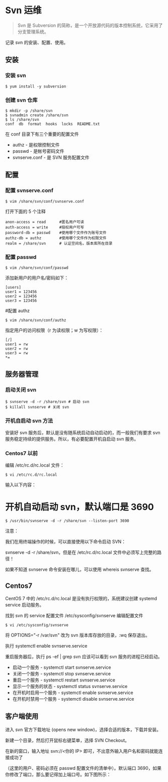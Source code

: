 # Svn 运维

> Svn 是 Subversion 的简称，是一个开放源代码的版本控制系统，它采用了分支管理系统。

记录 svn 的安装、配置、使用。

## 安装

### 安装 svn

```angular2html
$ yum install -y subversion
```

### 创建 svn 仓库

```
$ mkdir -p /share/svn
$ svnadmin create /share/svn
$ ls /share/svn
conf  db  format  hooks  locks  README.txt
```

在 conf 目录下有三个重要的配置文件

* authz - 是权限控制文件
* passwd - 是帐号密码文件
* svnserve.conf - 是 SVN 服务配置文件

## 配置

### 配置 svnserve.conf

```angular2html
$ vim /share/svn/conf/svnserve.conf
```

打开下面的 5 个注释

```angular2html
anon-access = read      #匿名用户可读
auth-access = write     #授权用户可写
password-db = passwd    #使用哪个文件作为账号文件
authz-db = authz        #使用哪个文件作为权限文件
realm = /share/svn      # 认证空间名，版本库所在目录
```

### 配置 passwd

```
$ vim /share/svn/conf/passwd
```

添加新用户的用户名/密码如下：

```
[users]
user1 = 123456
user2 = 123456
user3 = 123456
```

#配置 authz

```angular2html
$ vim /share/svn/conf/authz

```

指定用户的访问权限（r 为读权限；w 为写权限）：

```
[/]
user1 = rw
user2 = rw
user3 = rw
*=
```

## 服务器管理

### 启动关闭 svn

```angular2html
$ svnserve -d -r /share/svn # 启动 svn
$ killall svnserve # 关闭 svn

```

### 开机自启动 svn 方法

安装好 svn 服务后，默认是没有随系统启动自动启动的，而一般我们有要求 svn 服务稳定持续的提供服务。所以，有必要配置开机自启动 svn 服务。

### Centos7 以前

编辑 /etc/rc.d/rc.local 文件：

```angular2html
$ vi /etc/rc.d/rc.local
```

输入以下内容：

# 开机自动启动 svn，默认端口是 3690

```angular2html
$ /usr/bin/svnserve -d -r /share/svn --listen-port 3690

```

注意：

我们在用终端操作的时候，可以直接使用以下命令启动 SVN：

svnserve -d -r /share/svn，但是在 /etc/rc.d/rc.local 文件中必须写上完整的路径！

如果不知道 svnserve 命令安装在哪儿，可以使用 whereis svnserve 查找。

## Centos7

CentOS 7 中的 /etc/rc.d/rc.local 是没有执行权限的，系统建议创建 systemd service 启动服务。

找到 svn 的 service 配置文件 /etc/sysconfig/svnserve 编辑配置文件

```
$ vi /etc/sysconfig/svnserve
```

将 OPTIONS="-r /var/svn" 改为 svn 版本库存放的目录，:wq 保存退出。

执行 systemctl enable svnserve.service

重启服务器后，执行 ps -ef | grep svn 应该可以看到 svn 服务的进程已经启动。

* 启动一个服务 - systemctl start svnserve.service
* 关闭一个服务 - systemctl stop svnserve.service
* 重启一个服务 - systemctl restart svnserve.service
* 显示一个服务的状态 - systemctl status svnserve.service
* 在开机时启用一个服务 - systemctl enable svnserve.service
* 在开机时禁用一个服务 - systemctl disable svnserve.service

## 客户端使用

进入 svn 官方下载地址 (opens new window)，选择合适的版本，下载并安装。

新建一个目录，然后打开鼠标右键菜单，选择 SVN Checkout。

在新的窗口，输入地址 svn://<你的 IP> 即可，不出意外输入用户名和密码就能连接成功了

（这里的用户、密码必须在 passwd 配置文件的清单中）。默认端口 3690，如果你修改了端口，那么要记得加上端口号。如下图所示：


















